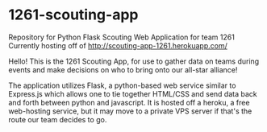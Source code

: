 # 1261-scouting-app
Repository for Python Flask Scouting Web Application for team 1261 <br>
Currently hosting off of http://scouting-app-1261.herokuapp.com/

Hello! This is the 1261 Scouting App, for use to gather data on teams during events and 
make decisions on who to bring onto our all-star alliance!

The application utilizes Flask, a python-based web service similar to Express.js which allows one to tie together HTML/CSS and send data back and forth between python and javascript. It is hosted off a heroku, a free web-hosting service, but it may move to a private VPS server if that's the route our team decides to go.
